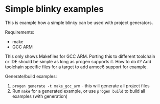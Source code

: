 # Simple blinky examples

This is example how a simple blinky can be used with project generators.

Requirements:
 - make
 - GCC ARM

This only shows Makefiles for GCC ARM. Porting this to different toolchain or IDE should be simple as long as progen supports it. How to do it? Add toolchain specific files for a target to add armcc6 support for example.

Generate/build examples:

1. `progen generate -t make_gcc_arm` - this will generate all project files
2. Run `make` for a generated example, or use `progen build` to build all examples (with generation) 
